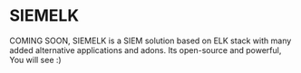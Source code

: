 # SIEMELK

COMING SOON, SIEMELK is a SIEM solution based on ELK stack with many added alternative applications and adons. Its open-source and powerful, You will see :)
